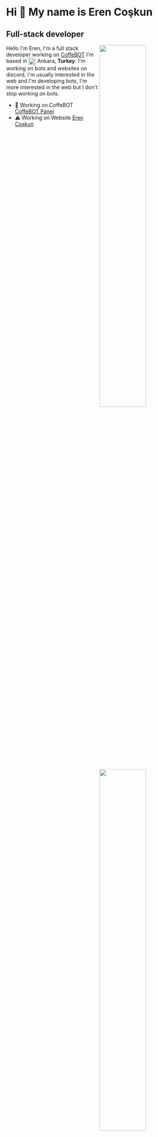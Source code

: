 Hi 👋 My name is Eren Coşkun
===========================

Full-stack developer
--------------------

<img width="50%" align="right" src="https://github-widgetbox.vercel.app/api/profile?username=erencoskuns&data=followers,repositories,stars,commits&theme=darkmode">
<img width="50%" height="1px" align="right" src="https://i.imgur.com/DkKayja.png">
<img width="50%" align="right" src="https://github-widgetbox.vercel.app/api/skills?languages=js,kotlin,html,css,nodejs,java,php&theme=darkmode">

Hello I'm Eren, I'm a full stack developer working on [CoffeBOT](coffebot.xyz)
I'm based in <img width="20" height="20" align="center" src="https://i.imgur.com/ff547ZT.png"> Ankara, **Turkey**. I'm working on bots and websites on discord, I'm usually interested in the web and I'm developing bots, I'm more interested in the web but I don't stop working on bots.

- 🚀 Working on CoffeBOT [CoffeBOT Panel](coffebot.xyz/panel)
- ⚠ Working on Website [Eren Coşkun](https://erencoskun.xyz)

